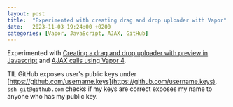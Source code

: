 ```yaml
---
layout: post
title:  "Experimented with сreating drag and drop uploader with Vapor"
date:   2023-11-03 19:24:00 +0200
categories: [Vapor, JavaScript, AJAX, GitHub]
---
```

Experimented with [Creating a drag and drop uploader with preview in Javascript](https://applerinquest.com/how-to-preview-the-uploaded-image-in-javascript/) and [AJAX calls using Vapor 4](https://theswiftdev.com/ajax-calls-using-vapor-4/).

TIL GitHub exposes user's public keys under [https://github.com/username.keys](https://github.com/username.keys). `ssh git@github.com` checks if my keys are correct exposes my name to anyone who has my public key.
